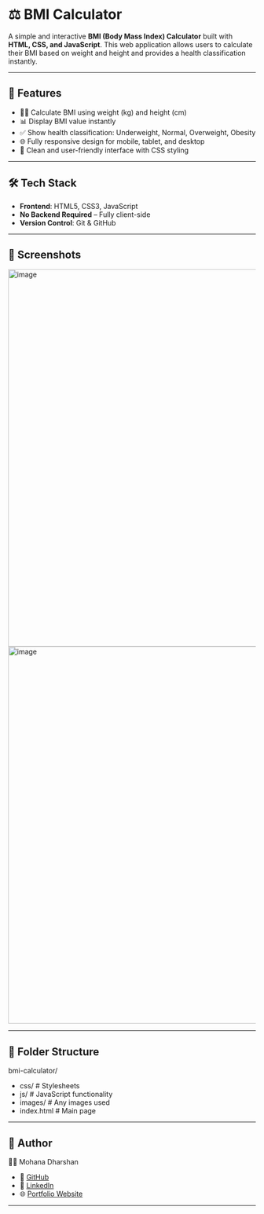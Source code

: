 # ⚖️ BMI Calculator

A simple and interactive **BMI (Body Mass Index) Calculator** built with **HTML, CSS, and JavaScript**. This web application allows users to calculate their BMI based on weight and height and provides a health classification instantly.

---

## 🚀 Features

- 🏋️‍♂️ Calculate BMI using weight (kg) and height (cm)  
- 📊 Display BMI value instantly  
- ✅ Show health classification: Underweight, Normal, Overweight, Obesity  
- 🌐 Fully responsive design for mobile, tablet, and desktop  
- 🎨 Clean and user-friendly interface with CSS styling  

---

## 🛠️ Tech Stack

- **Frontend**: HTML5, CSS3, JavaScript  
- **No Backend Required** – Fully client-side  
- **Version Control**: Git & GitHub  

---

## 📸 Screenshots

<img width="1366" height="768" alt="image" src="https://github.com/user-attachments/assets/67a2f414-4c96-49c9-b9b6-5ea13e4e4778" />
<img width="1366" height="768" alt="image" src="https://github.com/user-attachments/assets/e07428b6-f401-4a19-a0b5-b0680343b03f" />

---

## 📂 Folder Structure

bmi-calculator/
- css/ # Stylesheets
- js/ # JavaScript functionality
- images/ # Any images used
- index.html # Main page

---

## 🤝 Author

👨‍💻 Mohana Dharshan
- 🐙 [GitHub](https://github.com/MDharshan27)
- 💼 [LinkedIn](https://www.linkedin.com/in/mdharshan)
- 🌐 [Portfolio Website](https://mdharshan27.github.io/Protfolio/)

---



